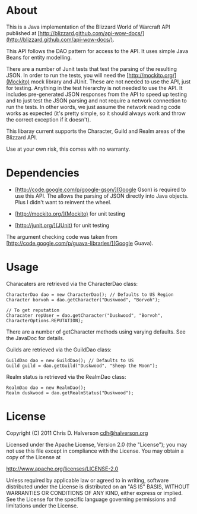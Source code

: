 About
=====

This is a Java implementation of the Blizzard World of Warcraft API published
at [http://blizzard.github.com/api-wow-docs/](http://blizzard.github.com/api-wow-docs/).

This API follows the DAO pattern for access to the API. It uses simple Java Beans for entity modelling.

There are a number of Junit tests that test the parsing of the resulting JSON. In order to run the tests, you will need
the [http://mockito.org/](Mockito) mock library and JUnit. These are not needed to use the API, just for testing. Anything in the
test hierarchy is not needed to use the API. It includes pre-generated JSON responses from the API to speed up testing
and to just test the JSON parsing and not require a network connection to run the tests. In other words, we just assume
the network reading code works as expected (it's pretty simple, so it should always work and throw the correct
exception if it doesn't).

This libaray current supports the Character, Guild and Realm areas of the Blizzard API.

Use at your own risk, this comes with no warranty.

Dependencies
============

* [http://code.google.com/p/google-gson/](Google Gson) is required to use this API. The allows the parsing of JSON
directly into Java objects. Plus I didn't want to reinvent the wheel.

* [http://mockito.org/](Mockito) for unit testing

* [http://junit.org/](JUnit) for unit testing

The argument checking code was taken from [http://code.google.com/p/guava-libraries/](Google Guava).

Usage
=====

Characaters are retrieved via the CharacterDao class:

    CharacterDao dao = new CharacterDao(); // Defaults to US Region
    Character borvoh = dao.getCharacter("Duskwood", "Borvoh");

    // To get reputation
    Characater repUser = dao.getCharacter("Duskwood", "Borvoh", CharacterOptions.REPUTATION);

There are a number of getCharacter methods using varying defaults. See the JavaDoc for details.

Guilds are retrieved via the GuildDao class:

    GuildDao dao = new GuildDao(); // Defaults to US
    Guild guild = dao.getGuild("Duskwood", "Sheep the Moon");

Realm status is retrieved via the RealmDao class:

    RealmDao dao = new RealmDao();
    Realm duskwood = dao.getRealmStatus("Duskwood");


License
=======

Copyright (C) 2011 Chris D. Halverson <cdh@halverson.org>

Licensed under the Apache License, Version 2.0 (the "License");
you may not use this file except in compliance with the License.
You may obtain a copy of the License at

http://www.apache.org/licenses/LICENSE-2.0

Unless required by applicable law or agreed to in writing, software
distributed under the License is distributed on an "AS IS" BASIS,
WITHOUT WARRANTIES OR CONDITIONS OF ANY KIND, either express or implied.
See the License for the specific language governing permissions and
limitations under the License.
